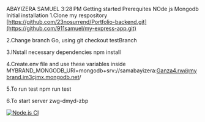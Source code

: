 ABAYIZERA SAMUEL
3:28 PM
Getting started 
Prerequites
 NOde js 
 Mongodb
Initial installation 
 1.Clone my respository
     [https://github.com/23nosurrend/Portfolio-backend.git](https://github.com/911samuel/my-express-app.git)

     
 2.Change branch 
     Go, using git checkout testBranch
     

 3.INstall necessary dependencies 
     npm install

     
4.Create.env file and use these variables inside 
  MYBRAND_MONGODB_URI=mongodb+srv://samabayizera:Ganza4.rw@mybrand.im3cjmx.mongodb.net/
  
5.To run test 
   npm run test
   
6.To  start server
zwg-dmyd-zbp

[![Node.js CI](https://github.com/911samuel/my-express-app/actions/workflows/node.js.yml/badge.svg?branch=main)](https://github.com/911samuel/my-express-app/actions/workflows/node.js.yml)
